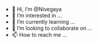 - 👋 Hi, I’m @Nivegaya
- 👀 I’m interested in ...
- 🌱 I’m currently learning ...
- 💞️ I’m looking to collaborate on ...
- 📫 How to reach me ...

<!---
Nivegaya/Nivegaya is a ✨ special ✨ repository because its `README.md` (this file) appears on your GitHub profile.
You can click the Preview link to take a look at your changes.
--->
